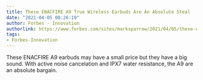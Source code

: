 ```yaml
---
title: These ENACFIRE A9 True Wireless Earbuds Are An Absolute Steal
date: "2021-04-05 08:26:19"
author: Forbes - Innovation
authorlink: https://www.forbes.com/sites/marksparrow/2021/04/05/these-enacfire-a9-true-wireless-earbuds-are-an-absolute-steal/
tags:
- Forbes-Innovation
---
```

These ENACFIRE A9 earbuds may have a small price but they have a big sound. With active noise cancelation and IPX7 water resistance, the A9 are an absolute bargain.